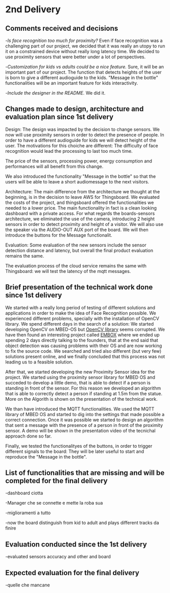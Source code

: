# 2nd Delivery

## Comments received and decisions

-*Is face recognition too much for proximity?*
Even if face recognition was a challenging part of our project, we decided that it was really an utopy to run it on a constrained device without really long latency time. We decided to use proximity sensors that were better under a lot of perspectives.

-*Customization for kids vs adults could be a nice feature.*
Sure, it will be an important part of our project. The function that detects heights of the user is born to give a different audioguide to the kids. "Message in the bottle" functionalities will be an important feature for kids interactivity.

-*Include the designer in the README.*
We did it.


## Changes made to design, architecture and evaluation plan since 1st delivery
Design: The design was impacted by the decision to change sensors. We now will use proximity sensors in order to detect the presence of people. In order to have a different audioguide for kids we will detect height of the user. The motivations for this choiche are different: The difficulty of face recognition would lead the processing to last too much time. 

The price of the sensors, processing power, energy consumption and performances will all benefit from this change.

We also introduced the functionality "Message in the bottle" so that the users will be able to leave a short audiomessage to the next visitors. 

Architecture:
The main difference from the architecture we thought at the beginning, is in the decision to leave AWS for Thingsboard. We evaluated the costs of the project, and thingsboard offered the functionalities we needed to a lower price. The main functionality in fact is a clean looking dashboard with a private access.
For what regards the boards-sensors architecture, we eliminated the use of the camera, introducing 2 height sensors in order to detect proximity and height of a visitor. We will also use the speaker via the AUDIO-OUT AUX port of the board. We will then introduce the buttons for the Message functionalit.

Evaluation: 
Some evaluation of the new sensors include the sensor detection distance and latency, but overall the final product evaluation remains the same.

The evaluation process of the cloud service remains the same with Thingsboard: we will test the latency of the mqtt messages.

## Brief presentation of the technical work done since 1st delivery
We started with a really long period of testing of different solutions and applications in order to make the idea of Face Recognition possible. We experienced different problems, specially with the installation of OpenCV library. We spend different days in the search of a solution: We started developing OpenCV on MBED-OS but [OpenCV library](https://os.mbed.com/users/joeverbout/code/main/) seems corrupted. We have then found an interesting project called [EMBOX](https://github.com/embox/embox) where we ended up spending 2 days directly talking to the founders, that at the end said that object detection was causing problems with their OS and are now working to fix the source code. We searched and tried also different (but very few) solutions present online, and we finally concluded that this process was not leading us to a feasible solution.

After that, we started developing the new Proximity Sensor idea for the project. We started using the proximity sensor library for MBED OS and succeded to develop a little demo, that is able to detect if a person is standing in front of the sensor. For this reason we developed an algorithm that is able to correctly detect a person if standing at 1.5m from the statue. More on the Algorith is shown on the presentation of the technical work.

We than have introduced the MQTT functionalities. We used the MQTT library of MBED OS and started to dig into the settings that made possible a correct connection. Once it was possible we started to design an algorithm that sent a message with the presence of a person in front of the proximity sensor. A demo will be shown in the presentation video of the tecnichal approach done so far. 

Finally, we tested the functionalityes of the buttons, in order to trigger different signals to the board: They will be later useful to start and reproduce the "Message in the bottle".

## List of functionalities that are missing and will be completed for the final delivery

-dashboard ciotta

-Manager che se connette e mette la roba sua

-miglioramenti a tutto

-now the board distinguish from kid to adult  and plays different tracks da finire


## Evaluation conducted since the 1st delivery

-evaluated sensors accuracy and other and board


## Expected evaluation for the final delivery

-quelle che mancane
